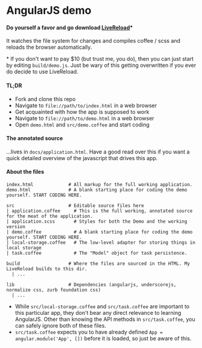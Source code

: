 # AngularJS demo

#### Do yourself a favor and go download [LiveReload](http://livereload.com/)*

It watches the file system for changes and compiles coffee / scss and reloads the browser automatically.

\* If you don't want to pay $10 (but trust me, you do), then you can just start by editing `build/demo.js`. Just be wary of this getting overwritten if you ever do decide to use LiveReload.

#### TL;DR
- Fork and clone this repo
- Navigate to `file://path/to/index.html` in a web browser
- Get acquainted with how the app is supposed to work
- Navigate to `file://path/to/demo.html` in a web browser
- Open `demo.html` and `src/demo.coffee` and start coding

#### The annotated source

…lives in `docs/application.html`. Have a good read over this if you want a quick detailed overview of the javascript that drives this app.

#### About the files

```
index.html             # All markup for the full working application.
demo.html              # A blank starting place for coding the demo yourself. START CODING HERE.

src                    # Editable source files here
| application.coffee     # This is the full working, annotated source for the meat of the application.
| application.scss       # Styles for both the Demo and the working version
| demo.coffee            # A blank starting place for coding the demo yourself. START CODING HERE.
| local-storage.coffee   # The low-level adapter for storing things in local storage
| task.coffee            # The "Model" object for task persistence.

build                  # Where the files are sourced in the HTML. My LiveReload builds to this dir.
  | ...

lib                    # Dependencies (angularjs, underscorejs, normalize css, zurb foundation css)
  | ...
```

- While `src/local-storage.coffee` and `src/task.coffee` are important to this particular app, they don't bear any direct relevance to learning AngularJS. Other than knowing the API methods in `src/task.coffee`, you can safely ignore both of these files.
- `src/task.coffee` expects you to have already defined `App = angular.module('App', [])` before it is loaded, so just be aware of this.
